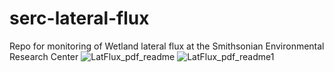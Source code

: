# serc-lateral-flux
Repo for monitoring of Wetland lateral flux at the Smithsonian Environmental Research Center
![LatFlux_pdf_readme](https://github.com/user-attachments/assets/aa18e361-e93e-458c-8fec-f71eb312e855)
![LatFlux_pdf_readme1](https://github.com/user-attachments/assets/008faa52-0946-49d2-9d32-e8e95469722d)


